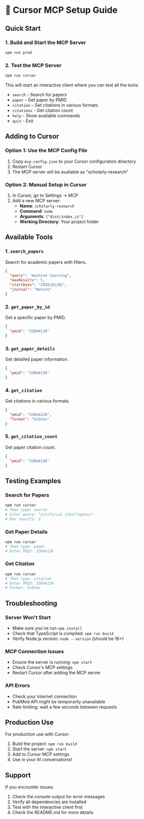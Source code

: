 # 🚀 Cursor MCP Setup Guide

## Quick Start

### 1. Build and Start the MCP Server
```bash
npm run prod
```

### 2. Test the MCP Server
```bash
npm run cursor
```

This will start an interactive client where you can test all the tools:
- `search` - Search for papers
- `paper` - Get paper by PMID
- `citation` - Get citations in various formats
- `citations` - Get citation count
- `help` - Show available commands
- `quit` - Exit

## Adding to Cursor

### Option 1: Use the MCP Config File
1. Copy `mcp-config.json` to your Cursor configuration directory
2. Restart Cursor
3. The MCP server will be available as "scholarly-research"

### Option 2: Manual Setup in Cursor
1. In Cursor, go to Settings → MCP
2. Add a new MCP server:
   - **Name**: `scholarly-research`
   - **Command**: `node`
   - **Arguments**: `["dist/index.js"]`
   - **Working Directory**: Your project folder

## Available Tools

### 1. `search_papers`
Search for academic papers with filters.
```json
{
  "query": "machine learning",
  "maxResults": 5,
  "startDate": "2020/01/01",
  "journal": "Nature"
}
```

### 2. `get_paper_by_id`
Get a specific paper by PMID.
```json
{
  "pmid": "33844136"
}
```

### 3. `get_paper_details`
Get detailed paper information.
```json
{
  "pmid": "33844136"
}
```

### 4. `get_citation`
Get citations in various formats.
```json
{
  "pmid": "33844136",
  "format": "bibtex"
}
```

### 5. `get_citation_count`
Get paper citation count.
```json
{
  "pmid": "33844136"
}
```

## Testing Examples

### Search for Papers
```bash
npm run cursor
# Then type: search
# Enter query: "artificial intelligence"
# Max results: 3
```

### Get Paper Details
```bash
npm run cursor
# Then type: paper
# Enter PMID: 33844136
```

### Get Citation
```bash
npm run cursor
# Then type: citation
# Enter PMID: 33844136
# Format: bibtex
```

## Troubleshooting

### Server Won't Start
- Make sure you've run `npm install`
- Check that TypeScript is compiled: `npm run build`
- Verify Node.js version: `node --version` (should be 16+)

### MCP Connection Issues
- Ensure the server is running: `npm start`
- Check Cursor's MCP settings
- Restart Cursor after adding the MCP server

### API Errors
- Check your internet connection
- PubMed API might be temporarily unavailable
- Rate limiting: wait a few seconds between requests

## Production Use

For production use with Cursor:
1. Build the project: `npm run build`
2. Start the server: `npm start`
3. Add to Cursor MCP settings
4. Use in your AI conversations!

## Support

If you encounter issues:
1. Check the console output for error messages
2. Verify all dependencies are installed
3. Test with the interactive client first
4. Check the README.md for more details
